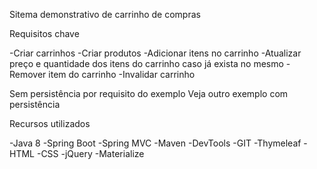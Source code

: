 Sitema demonstrativo de carrinho de compras

Requisitos chave

-Criar carrinhos
-Criar produtos
-Adicionar itens no carrinho
-Atualizar preço e quantidade dos itens do carrinho caso já exista no mesmo
-Remover item do carrinho
-Invalidar carrinho

Sem persistência por requisito do exemplo
Veja outro exemplo com persistência

Recursos utilizados 

-Java 8 
-Spring Boot 
-Spring MVC
-Maven
-DevTools
-GIT
-Thymeleaf
-HTML
-CSS
-jQuery
-Materialize